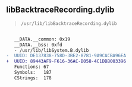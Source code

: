 ## libBacktraceRecording.dylib

> `/usr/lib/libBacktraceRecording.dylib`

```diff

   __DATA.__common: 0x19
   __DATA.__bss: 0xfd
   - /usr/lib/libSystem.B.dylib
-  UUID: DE137838-758D-3BE2-8781-9A9CACBA96EA
+  UUID: 89443AF9-F616-36AC-B058-4C1DBB003396
   Functions: 67
   Symbols:   187
   CStrings:  178

```
